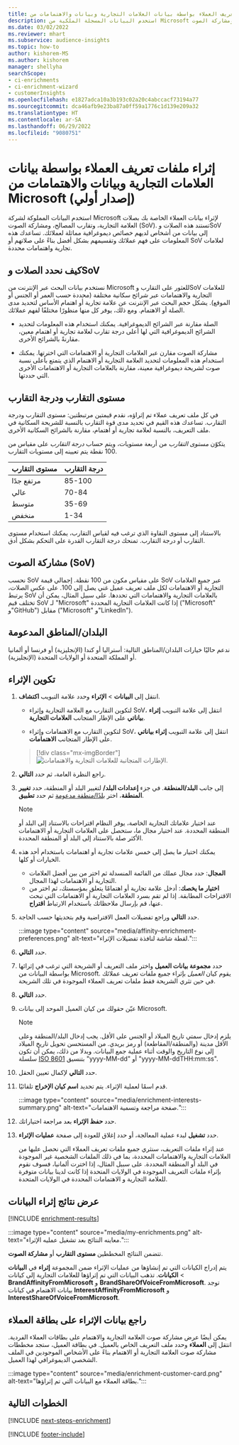 ```yaml
---
title: إثراء ملفات تعريف العملاء بواسطة بيانات العلامات التجارية وبيانات والاهتمامات من Microsoft (إصدار أولي)
description: استخدم البيانات المسجلة الملكية من Microsoft لإثراء بيانات العملاء الخاصة بك من خلال التقارب ومشاركة الصوت.
ms.date: 03/02/2022
ms.reviewer: mhart
ms.subservice: audience-insights
ms.topic: how-to
author: kishorem-MS
ms.author: kishorem
manager: shellyha
searchScope:
- ci-enrichments
- ci-enrichment-wizard
- customerInsights
ms.openlocfilehash: e1827adca10a3b193c02a20c4abccacf73194a77
ms.sourcegitcommit: dca46afb9e23ba87a0ff59a1776c1d139e209a32
ms.translationtype: HT
ms.contentlocale: ar-SA
ms.lasthandoff: 06/29/2022
ms.locfileid: "9080751"
---
```

# <a name="enrich-customer-profiles-with-brands-and-interests-data-from-microsoft-preview"></a>إثراء ملفات تعريف العملاء بواسطة بيانات العلامات التجارية وبيانات والاهتمامات من Microsoft (إصدار أولي)

استخدم البيانات المملوكة لشركة Microsoft لإثراء بيانات العملاء الخاصة بك بصلات العلامة التجارية، وتقارب المصالح، ومشاركة الصوت (SoV). تستند هذه الصلات وSoV إلى بيانات من أشخاص لديهم خصائص ديموغرافية مماثلة لعملائك. تساعدك هذه المعلومات على فهم عملائك وتقسيمهم بشكل أفضل بناءً على صلاتهم أو SoV لعلامات تجارية واهتمامات محددة.

## <a name="how-we-determine-affinities-and-sov"></a>كيف نحدد الصلات وSoV

نستخدم بيانات البحث عبر الإنترنت من Microsoft للعثور على التقارب وSoV للعلامات التجارية والاهتمامات عبر شرائح سكانية مختلفة (محددة حسب العمر أو الجنس أو الموقع). يشكل حجم البحث عبر الإنترنت عن علامة تجارية أو اهتمام الأساس لتحديد مدى الصلة أو الاهتمام. ومع ذلك، يوفر كل منها منظورًا مختلفًا لفهم عملائك.

- الصلة مقارنة عبر الشرائح الديموغرافية. يمكنك استخدام هذه المعلومات لتحديد الشرائح الديموغرافية التي لها أعلى درجة تقارب لعلامة تجارية أو اهتمام معين، مقارنةً بالشرائح الأخرى.

- مشاركة الصوت مقارن عبر العلامات التجارية أو الاهتمامات التي اخترتها. يمكنك استخدام هذه المعلومات لتحديد العلامة التجارية أو الاهتمام الذي يتمتع بأعلى نسبة صوت لشريحة ديموغرافية معينة، مقارنة بالعلامات التجارية أو الاهتمامات الأخرى التي حددتها.

## <a name="affinity-level-and-score"></a>مستوى التقارب ودرجة التقارب

في كل ملف تعريف عملاء تم إثراؤه، نقدم قيمتين مرتبطتين: مستوى التقارب ودرجة التقارب. تساعدك هذه القيم في تحديد مدى قوة التقارب بالنسبة للشريحة السكانية في ملف التعريف، بالنسبة لعلامة تجارية أو اهتمام، مقارنة بالشرائح السكانية الأخرى.

يتكوّن *مستوى التقارب* من أربعة مستويات، ويتم حساب *درجة التقارب* على مقياس من 100 نقطة يتم تعيينه إلى مستويات التقارب.

|مستوى التقارب |درجة التقارب  |
|---------|---------|
|مرتفع جدًا     | 85-100       |
|عالي     | 70-84        |
|متوسط      | 35-69        |
|منخفض     | 1-34        |

بالاستناد إلى مستوى النقاوة الذي ترغب فيه لقياس التقارب، يمكنك استخدام مستوى التقارب أو درجة التقارب. تمنحك درجة التقارب القدرة على التحكم بشكل أدق.

## <a name="share-of-voice-sov"></a>مشاركة الصوت (SoV)

نحسب SoV على مقياس مكون من 100 نقطة. إجمالي قيمة SoV عبر جميع العلامات التجارية أو الاهتمامات لكل ملف تعريف عميل غني يصل إلى 100. على عكس الصلات، يرتبط SoV بالعلامات التجارية والاهتمامات التي تحددها. على سبيل المثال، يمكن أن تختلف قيم SoV لـ "Microsoft" إذا كانت العلامات التجارية المحددة ("Microsoft" و"GitHub") مقابل ("Microsoft" و"LinkedIn").

## <a name="supported-countriesregions"></a>البلدان/المناطق المدعومة

ندعم حاليًا خيارات البلدان/المناطق التالية: أستراليا أو كندا (الإنجليزية) أو فرنسا أو ألمانيا أو المملكة المتحدة أو الولايات المتحدة (الإنجليزية).

## <a name="configure-the-enrichment"></a>تكوين الإثراء

1. انتقل إلى **البيانات** > **الإثراء** وحدد علامة التبويب **اكتشاف**.

   - لتكوين التقارب مع العلامة التجارية وإثراء SoV، انتقل إلى علامة التبويب **إثراء بياناتي** على الإطار المتجانب **العلامات التجارية**.

   - لتكوين التقارب مع الاهتمامات وإثراء SoV، انتقل إلى علامة التبويب **إثراء بياناتي** على الإطار المتجانب **الاهتمامات**.

   > [!div class="mx-imgBorder"]
   > ![الإطارات المتجانبة للعلامات التجارية والاهتمامات.](media/BrandsInterest-tile-Hub.png "الإطارات المتجانبة للعلامات التجارية والمصالح")

1. راجع النظرة العامة، ثم حدد **التالي**.

1. لتغيير البلد أو المنطقة، حدد **تغيير‏‎** إلى جانب **البلد/المنطقة**. في جزء **إعدادات البلد/المنطقة**، اختر [بلدًا/منطقة مدعومة](#supported-countriesregions) ثم حدد **تطبيق‏‎**.

   > [!NOTE]
   > عند اختيار علاماتك التجارية الخاصة، يوفر النظام اقتراحات بالاستناد إلى البلد أو المنطقة المحددة. عند اختيار مجال ما، ستحصل على العلامات التجارية أو الاهتمامات الأكثر صلة بالاستناد إلى البلد أو المنطقة المحددة.‬

1. يمكنك اختيار ما يصل إلى خمس علامات تجارية أو اهتمامات باستخدام أحد هذه الخيارات أو كلها.

   - **المجال**: حدد مجال عملك من القائمة المنسدلة ثم اختر من بين أفضل العلامات التجارية أو الاهتمامات لهذا المجال.
   - **اختيار ما يخصك‬**: أدخل علامة تجارية أو اهتمامًا يتعلق بمؤسستك، ثم اختر من الاقتراحات المطابقة. إذا لم تقم بسرد العلامات التجارية أو الاهتمامات التي تبحث عنها، قم بإرسال ملاحظاتك باستخدام الارتباط **اقتراح**.

1. حدد **التالي** وراجع تفضيلات العمل الافتراضية وقم بتحديثها حسب الحاجة.

   :::image type="content" source="media/affinity-enrichment-preferences.png" alt-text="لقطة شاشة لنافذة تفضيلات الإثراء.":::

1. حدد **التالي**.

1. حدد **مجموعة بيانات العميل** واختر ملف التعريف أو الشريحة التي ترغب في إثرائها بواسطة البيانات من Microsoft. يقوم كيان *العميل* بإثراء جميع ملفات تعريف عملائك في حين تثري الشريحة فقط ملفات تعريف العملاء الموجودة في تلك الشريحة.

1. حدد **التالي**.

1. عيّن حقولك من كيان العميل الموحد إلى بيانات Microsoft.

   > [!NOTE]
   > يلزم إدخال سمتي تاريخ الميلاد أو الجنس على الأقل. يجب إدخال البلد/المنطقة وعلى الأقل مدينة (والمنطقة/المقاطعة) أو رمز بريدي. من المستحسن تحويل تاريخ الميلاد إلى نوع التاريخ والوقت أثناء عملية جمع البيانات. وبدلا من ذلك، يمكن أن تكون سلسلة [ISO 8601](https://www.iso.org/iso-8601-date-and-time-format.html) بتنسيق "yyyy-MM-dd" أو "yyyy-MM-ddTHH:mm:ss".

1. حدد **التالي** لإكمال تعيين الحقل.

1. قدم اسمًا لعملية الإثراء. يتم تحديد **اسم كيان الإخراج** تلقائيًا.

   :::image type="content" source="media/enrichment-interests-summary.png" alt-text="صفحة مراجعة وتسمية الاهتمامات.":::

1. حدد **حفظ الإثراء** بعد مراجعة اختياراتك.

1. حدد **تشغيل** لبدء عملية المعالجة، أو حدد إغلاق للعودة إلى صفحة **عمليات الإثراء**.

   عند إثراء ملفات التعريف، سنثري جميع ملفات تعريف العملاء التي نحصل عليها من العلامات التجارية والاهتمامات المحددة، بما في ذلك الملفات الشخصية غير الموجودة في البلد أو المنطقة المحددة. على سبيل المثال، إذا اخترت ألمانيا، فسوف نقوم بإثراء ملفات التعريف الموجودة في الولايات المتحدة إذا كانت لدينا بيانات متوفرة للعلامة التجارية و الاهتمامات المحددة في الولايات المتحدة.

## <a name="view-enrichment-results"></a>عرض نتائج إثراء البيانات

[!INCLUDE [enrichment-results](includes/enrichment-results.md)]

:::image type="content" source="media/my-enrichments.png" alt-text="معاينه النتائج بعد تشغيل عمليه الإثراء.":::

تتضمن النتائج المخططين **مستوى التقارب** أو **مشاركة الصوت**.

يتم إدراج الكيانات التي تم إنشاؤها من عمليات الإثراء ضمن المجموعة **إثراء** في **البيانات** > **الكيانات**. تذهب البيانات التي تم إثراؤها للعلامات التجارية إلى كيانات **BrandAffinityFromMicrosoft** و **BrandShareOfVoiceFromMicrosoft**. توجد بيانات الاهتمام في كيانات **InterestAffinityFromMicrosoft** و **InterestShareOfVoiceFromMicrosoft**.

## <a name="see-enrichment-data-on-the-customer-card"></a>راجع بيانات الإثراء على بطاقة العملاء

يمكن أيضًا عرض مشاركة صوت العلامة التجارية والاهتمام على بطاقات العملاء الفردية. انتقل إلى **العملاء** وحدد ملف التعريف الخاص بالعميل. في بطاقة العميل، ستجد مخططات مشاركة صوت العلامة التجارية أو الاهتمام بناءً على الأشخاص الموجودين في الملف الشخصي الديموغرافي لهذا العميل.

:::image type="content" source="media/enrichment-customer-card.png" alt-text="بطاقة العملاء مع البيانات التي تم إثراؤها.":::

## <a name="next-steps"></a>الخطوات التالية

[!INCLUDE [next-steps-enrichment](includes/next-steps-enrichment.md)]


[!INCLUDE [footer-include](includes/footer-banner.md)]
